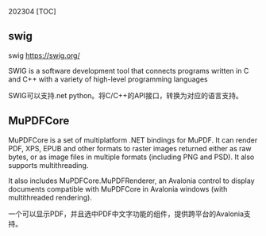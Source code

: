 202304
[TOC]


## swig
swig https://swig.org/

SWIG is a software development tool that connects programs written in C and C++ with a variety of high-level programming languages

SWIG可以支持.net python。将C/C++的API接口，转换为对应的语言支持。


## MuPDFCore

MuPDFCore is a set of multiplatform .NET bindings for MuPDF. It can render PDF, XPS, EPUB and other formats to raster images returned either as raw bytes, or as image files in multiple formats (including PNG and PSD). It also supports multithreading.

It also includes MuPDFCore.MuPDFRenderer, an Avalonia control to display documents compatible with MuPDFCore in Avalonia windows (with multithreaded rendering).

一个可以显示PDF，并且选中PDF中文字功能的组件，提供跨平台的Avalonia支持。